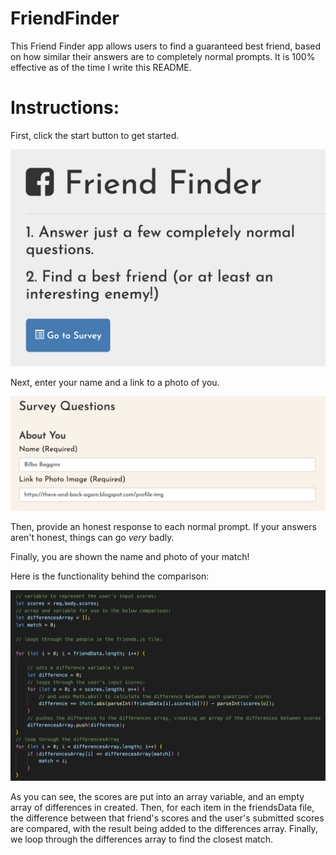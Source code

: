 # FriendFinder

This Friend Finder app allows users to find a guaranteed best friend, based on how similar their answers are to completely normal prompts. It is 100% effective as of the time I write this README.

# Instructions:

First, click the start button to get started.

![](/images/home.png)

Next, enter your name and a link to a photo of you.

![](/images/name.png)

Then, provide an honest response to each normal prompt. If your answers aren't honest, things can go _very_ badly.

Finally, you are shown the name and photo of your match!

Here is the functionality behind the comparison:

![](/images/function.png)

As you can see, the scores are put into an array variable, and an empty array of differences in created. Then, for each item in the friendsData file, the difference between that friend's scores and the user's submitted scores are compared, with the result being added to the differences array. Finally, we loop through the differences array to find the closest match.